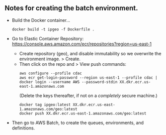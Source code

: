 ## Notes for creating the batch environment.

* Build the Docker container...
  ```
  docker build -t ipgeo -f Dockerfile .
  ```

* Go to Elastic Container Repository: https://console.aws.amazon.com/ecr/repositories?region=us-east-1
  * Create repository (geo), and disable immutability so we overwrite the environment image. > Create.
  * Then click on the repo and > View push commands: 
    ```
    aws configure --profile cdac
    aws ecr get-login-password --region us-east-1 --profile cdac | docker login --username AWS --password-stdin XX.dkr.ecr.us-east-1.amazonaws.com
    ```
    (Delete the keys thereafter, if not on a *completely* secure machine.)
    ```
    docker tag ipgeo:latest XX.dkr.ecr.us-east-1.amazonaws.com/geo:latest
    docker push XX.dkr.ecr.us-east-1.amazonaws.com/geo:latest
    ```

* Then go to AWS Batch, to create the queues, environments, and definitions.

